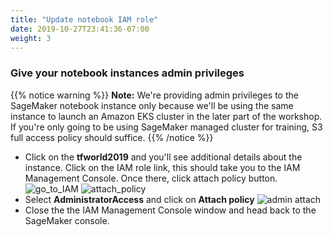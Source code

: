 ```yaml
---
title: "Update notebook IAM role"
date: 2019-10-27T23:41:36-07:00
weight: 3
---
```


### Give your notebook instances admin privileges
{{% notice warning %}}
**Note:** We're providing admin privileges to the SageMaker notebook instance only because we'll be using the same instance to launch an Amazon EKS cluster in the later part of the workshop. If you're only going to be using SageMaker managed cluster for training, S3 full access policy should suffice.
{{% /notice %}}

* Click on the **tfworld2019** and you'll see additional details about the instance. Click on the IAM role link, this should take you to the IAM Management Console. Once there, click attach policy button.
![go_to_IAM](/images/setup/go_to_IAM.png)
![attach_policy](/images/setup/attach_policy.png)
* Select **AdministratorAccess** and click on **Attach policy**
![admin attach](/images/setup/admin_attach.png)
* Close the the IAM Management Console window and head back to the SageMaker console. 
